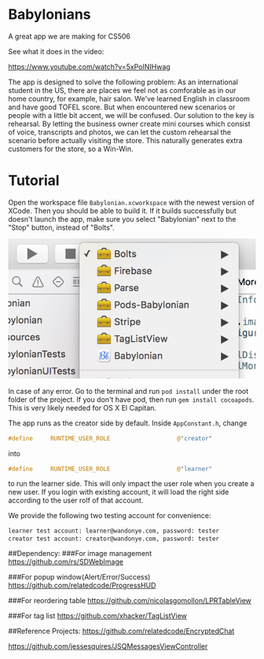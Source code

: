 # Babylonians
A great app we are making for CS506

See what it does in the video:

https://www.youtube.com/watch?v=5xPoINIHwag

The app is designed to solve the following problem:
As an international student in the US, there are places we feel not as comforable as in our home country, for example, hair salon. We've learned English in classroom and have good TOFEL score. But when encountered new scenarios or people with a little bit accent, we will be confused. Our solution to the key is rehearsal. By letting the business owner create mini courses which consist of voice, transcripts and photos, we can let the custom rehearsal the scenario before actually visiting the store. This naturally generates extra customers for the store, so a Win-Win.

# Tutorial
Open the workspace file ```Babylonian.xcworkspace``` with the newest version of XCode. Then you should be able to build it. If it builds successfully but doesn't launch the app, make sure you select "Babylonian" next to the "Stop" button, instead of "Bolts".

![alt tag](https://github.com/BabylonianTeam/Babylonians/blob/master/Screen%20Shot%202016-04-18%20at%2011.18.14%20PM.png?raw=true)

In case of any error. Go to the terminal and run ```pod install``` under the root folder of the project. If you don't have pod, then run ```gem install cocoapods```. This is very likely needed for OS X El Capitan.

The app runs as the creator side by default. Inside ```AppConstant.h```, change 
```c
#define		RUNTIME_USER_ROLE                   @"creator"
```
into 
```c
#define		RUNTIME_USER_ROLE                   @"learner"
```
to run the learner side.
This will only impact the user role when you create a new user. If you login with existing account, it will load the right side according to the user rolf of that account.

We provide the following two testing account for convenience:
```
learner test account: learner@wandonye.com, password: tester
creator test account: creator@wandonye.com, password: tester
```

##Dependency:
###For image management
https://github.com/rs/SDWebImage

###For popup window(Alert/Error/Success)
https://github.com/relatedcode/ProgressHUD

###For reordering table
https://github.com/nicolasgomollon/LPRTableView

###For tag list
https://github.com/xhacker/TagListView

##Reference Projects:
https://github.com/relatedcode/EncryptedChat

https://github.com/jessesquires/JSQMessagesViewController
